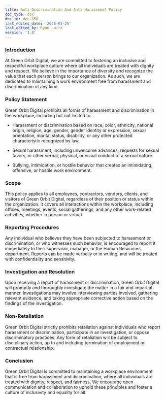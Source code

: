 ```yaml
---
title: Anti Discrimination And Anti Harassment Policy
doc_type: doc
doc_id: doc-858
last_edited_date: '2025-05-25'
last_edited_by: Ryan Laird
version: '1.0'
---
```


### Introduction

At Green Orbit Digital, we are committed to fostering an inclusive and respectful workplace culture where all individuals are treated with dignity and respect. We believe in the importance of diversity and recognize the value that each person brings to our organization. As such, we are dedicated to maintaining a work environment free from harassment and discrimination of any kind.

### Policy Statement

Green Orbit Digital prohibits all forms of harassment and discrimination in the workplace, including but not limited to:

- Harassment or discrimination based on race, color, ethnicity, national origin, religion, age, gender, gender identity or expression, sexual orientation, marital status, disability, or any other protected characteristic recognized by law.

- Sexual harassment, including unwelcome advances, requests for sexual favors, or other verbal, physical, or visual conduct of a sexual nature.

- Bullying, intimidation, or hostile behavior that creates an intimidating, offensive, or hostile work environment.

### Scope

This policy applies to all employees, contractors, vendors, clients, and visitors of Green Orbit Digital, regardless of their position or status within the organization. It covers all interactions within the workplace, including offices, meetings, events, social gatherings, and any other work-related activities, whether in person or virtual.

### Reporting Procedures

Any individual who believes they have been subjected to harassment or discrimination, or who witnesses such behavior, is encouraged to report it immediately to their supervisor, manager, or the Human Resources department. Reports can be made verbally or in writing, and will be treated with confidentiality and sensitivity.

### Investigation and Resolution

Upon receiving a report of harassment or discrimination, Green Orbit Digital will promptly and thoroughly investigate the matter in a fair and impartial manner. Investigations may involve interviewing parties involved, gathering relevant evidence, and taking appropriate corrective action based on the findings of the investigation.

### Non-Retaliation

Green Orbit Digital strictly prohibits retaliation against individuals who report harassment or discrimination, participate in an investigation, or oppose discriminatory practices. Any form of retaliation will be subject to disciplinary action, up to and including termination of employment or contractual relationship.

### Conclusion

Green Orbit Digital is committed to maintaining a workplace environment that is free from harassment and discrimination, where all individuals are treated with dignity, respect, and fairness. We encourage open communication and collaboration to uphold these principles and foster a culture of inclusivity and equality for all.
